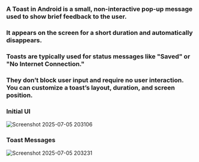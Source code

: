 ### A Toast in Android is a small, non-interactive pop-up message used to show brief feedback to the user. 
### It appears on the screen for a short duration and automatically disappears. 
### Toasts are typically used for status messages like "Saved" or "No Internet Connection." 
### They don’t block user input and require no user interaction. You can customize a toast’s layout, duration, and screen position.

### Initial UI 
![Screenshot 2025-07-05 203106](https://github.com/user-attachments/assets/8c49641b-31c2-4f43-944a-f2373ffedfc0)

### Toast Messages
![Screenshot 2025-07-05 203231](https://github.com/user-attachments/assets/1534cbd9-a631-4fe5-bb73-f5d928f664c7)


